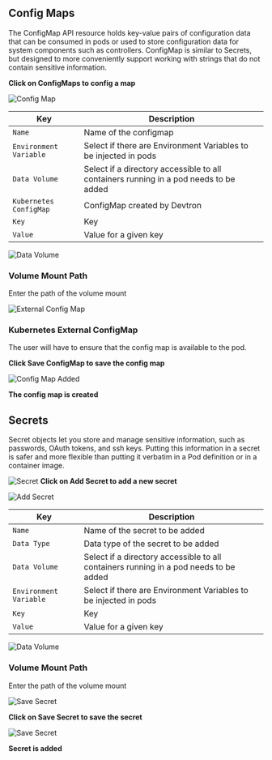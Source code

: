 ## Config Maps
The ConfigMap API resource holds key-value pairs of configuration data that can be consumed in pods or used to store configuration data for system components such as controllers. ConfigMap is similar to Secrets, but designed to more conveniently support working with strings that do not contain sensitive information.

**Click on ConfigMaps to config a map**

![Config Map](/config.PNG "Create config map")

Key  | Description
-----|-----
`Name` | Name of the configmap
`Environment Variable` | Select if there are Environment Variables to be injected in pods
`Data Volume` | Select if a directory accessible to all containers running in a pod needs to be added
`Kubernetes ConfigMap` | ConfigMap created by Devtron
`Key` | Key 
`Value` | Value for a given key



![Data Volume](/configvolumepath.PNG "Data Volume")

### Volume Mount Path
Enter the path of the volume mount

![External Config Map](/extconfig.PNG "External config map")

### Kubernetes External ConfigMap
The user will have to ensure that the config map is available to the pod.

**Click Save ConfigMap to save the config map**




![Config Map Added](/configmapadded.PNG "Config Map is added")

**The config map is created**




## Secrets 
Secret objects let you store and manage sensitive information, such as passwords, OAuth tokens, and ssh keys. Putting this information in a secret is safer and more flexible than putting it verbatim in a Pod definition or in a container image.

![Secret](/secret.PNG "Secret")
**Click on Add Secret to add a new secret**



![Add Secret](/addsecret.PNG "Add Secret")

Key | Description
---- | ----
`Name` | Name of the secret to be added
`Data Type` | Data type of the secret to be added
`Data Volume` | Select if a directory accessible to all containers running in a pod needs to be added
`Environment Variable` | Select if there are Environment Variables to be injected in pods
`Key` | Key
`Value` | Value for a given key



![Data Volume](/secretdatavol.PNG "Data Volume")

### Volume Mount Path
Enter the path of the volume mount

![Save Secret](/secretenv.PNG "Save Secret")



**Click on Save Secret to save the secret**

![Save Secret](/secretadded.PNG "Save Secret")

**Secret is added**





